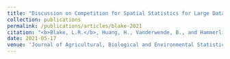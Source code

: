 ```yaml
---
title: "Discussion on Competition for Spatial Statistics for Large Datasets"
collection: publications
permalink: /publications/articles/blake-2021
citation: "<b>Blake, L.R.</b>, Huang, H., Vanderwende, B., and Hammerling, D.M.: <i>&quot;Discussion on Competition for Spatial Statistics for Large Datasets&quot;</i>, Journal of Agricultural, Biological and Environmental Statistics, DOI: <a href='https://doi.org/10.1007/s13253-021-00460-4'>https://doi.org/10.1007/s13253-021-00460-4</a>, 2021."
date: 2021-05-17
venue: 'Journal of Agricultural, Biological and Environmental Statistics'
---
```

